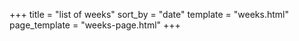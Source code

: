 +++
title = "list of weeks"
sort_by = "date"
template = "weeks.html"
page_template = "weeks-page.html"
+++
